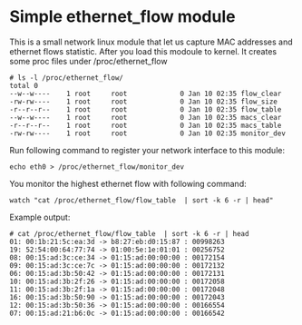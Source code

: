 # Simple ethernet_flow module
This is a small network linux module that let us capture MAC addresses and ethernet flows statistic.
After you load this modoule to kernel. It creates some proc files under /proc/ethernet_flow
```
# ls -l /proc/ethernet_flow/
total 0
--w--w----    1 root     root             0 Jan 10 02:35 flow_clear
-rw-rw----    1 root     root             0 Jan 10 02:35 flow_size
-r--r--r--    1 root     root             0 Jan 10 02:35 flow_table
--w--w----    1 root     root             0 Jan 10 02:35 macs_clear
-r--r--r--    1 root     root             0 Jan 10 02:35 macs_table
-rw-rw----    1 root     root             0 Jan 10 02:35 monitor_dev
```
Run following command to register your network interface to this module:
```
echo eth0 > /proc/ethernet_flow/monitor_dev
```
You monitor the highest ethernet flow with following command: 
```
watch "cat /proc/ethernet_flow/flow_table  | sort -k 6 -r | head"
```
Example output:
```
# cat /proc/ethernet_flow/flow_table  | sort -k 6 -r | head
01: 00:1b:21:5c:ea:3d -> b8:27:eb:d0:15:87 : 00998263
19: 52:54:00:64:77:74 -> 01:00:5e:1e:01:01 : 00256752
08: 00:15:ad:3c:ce:34 -> 01:15:ad:00:00:00 : 00172154
09: 00:15:ad:3c:ce:7c -> 01:15:ad:00:00:00 : 00172132
06: 00:15:ad:3b:50:42 -> 01:15:ad:00:00:00 : 00172131
10: 00:15:ad:3b:2f:26 -> 01:15:ad:00:00:00 : 00172058
11: 00:15:ad:3b:2f:1a -> 01:15:ad:00:00:00 : 00172048
16: 00:15:ad:3b:50:90 -> 01:15:ad:00:00:00 : 00172043
12: 00:15:ad:3b:50:36 -> 01:15:ad:00:00:00 : 00166554
07: 00:15:ad:21:b6:0c -> 01:15:ad:00:00:00 : 00166542
```
